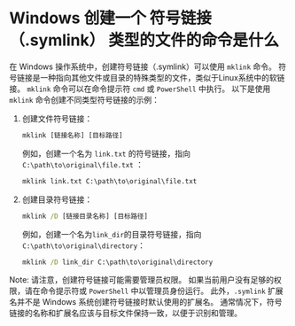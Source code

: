 # Windows 创建一个 符号链接（.symlink） 类型的文件的命令是什么

在 Windows 操作系统中，创建符号链接（.symlink）可以使用 `mklink` 命令。
符号链接是一种指向其他文件或目录的特殊类型的文件，类似于Linux系统中的软链接。
`mklink` 命令可以在命令提示符 `cmd` 或 `PowerShell` 中执行。
以下是使用 `mklink` 命令创建不同类型符号链接的示例：

1. 创建文件符号链接：

    ```cmd
    mklink [链接名称] [目标路径]
    ```

    例如，创建一个名为 `link.txt` 的符号链接，指向 `C:\path\to\original\file.txt` ：

    ```cmd
    mklink link.txt C:\path\to\original\file.txt
    ```

2. 创建目录符号链接：

    ```cmd
    mklink /D [链接目录名称] [目标路径]
    ```

    例如，创建一个名为`link_dir`的目录符号链接，指向`C:\path\to\original\directory`：

    ```cmd
    mklink /D link_dir C:\path\to\original\directory
    ```

Note: 请注意，创建符号链接可能需要管理员权限。
如果当前用户没有足够的权限，请在命令提示符或 `PowerShell` 中以管理员身份运行。
此外，`.symlink` 扩展名并不是 Windows 系统创建符号链接时默认使用的扩展名。
通常情况下，符号链接的名称和扩展名应该与目标文件保持一致，以便于识别和管理。
